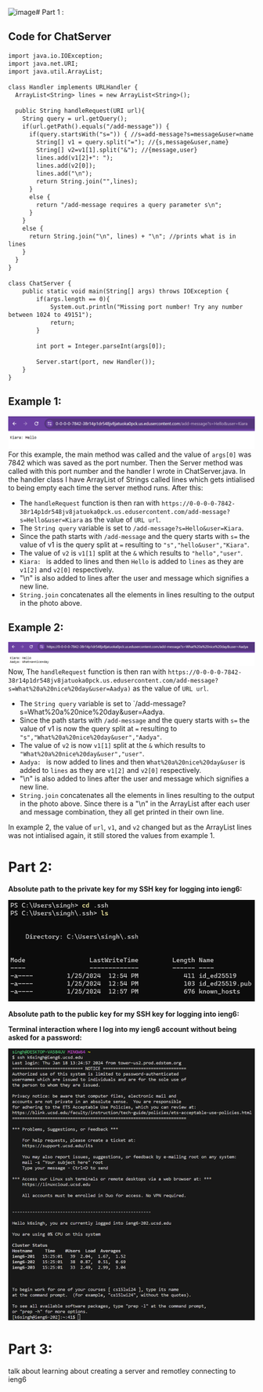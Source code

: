 <img width="538" alt="image" src="https://github.com/Kiarasinghh/cse15l-lab-reports/assets/156370071/b57d6626-51c2-41fd-ae49-9177f66f6933"># Part 1 :

## Code for ChatServer 
```
import java.io.IOException;
import java.net.URI;
import java.util.ArrayList; 

class Handler implements URLHandler {
  ArrayList<String> lines = new ArrayList<String>();

  public String handleRequest(URI url){
    String query = url.getQuery();
    if(url.getPath().equals("/add-message")) {
      if(query.startsWith("s=")) { //s=add-message?s=message&user=name
        String[] v1 = query.split("="); //{s,message&user,name}
        String[] v2=v1[1].split("&"); //{message,user}
        lines.add(v1[2]+": ");
        lines.add(v2[0]);
        lines.add("\n");
        return String.join("",lines);
      }
      else {
        return "/add-message requires a query parameter s\n";
      }
    }
    else {
      return String.join("\n", lines) + "\n"; //prints what is in lines
    }
  }
}

class ChatServer {
    public static void main(String[] args) throws IOException {
        if(args.length == 0){
            System.out.println("Missing port number! Try any number between 1024 to 49151");
            return;
        }

        int port = Integer.parseInt(args[0]);

        Server.start(port, new Handler());
    }
}
```

## Example 1: 

![Image](message1.png) 
For this example, the main method was called and the value of `args[0]` was 7842 which was saved as the port number. Then the Server method was called with this port number and the handler I wrote in ChatServer.java. In the handler class I have ArrayList of Strings called lines which gets intialised to being empty each time the server method runs. After this: 
- The `handleRequest` function is then ran with `https://0-0-0-0-7842-38r14p1dr548jv8jatuoka0pck.us.edusercontent.com/add-message?s=Hello&user=Kiara` as the value of `URL url`.
- The `String query` variable is set to  `/add-message?s=Hello&user=Kiara`.
- Since the path starts with  `/add-message` and the query starts with `s=` the value of v1 is the query split at `=` resulting to `"s","hello&user","Kiara"`.
- The value of `v2` is `v1[1]` split at the `&` which results to `"hello","user"`.
- `Kiara: ` is added to lines and then `Hello` is added to `lines` as they are `v1[2]` and `v2[0]` respectively.
- "\n" is also added to lines after the user and message which signifies a new line. 
- `String.join` concatenates all the elements in lines resulting to the output in the photo above.

## Example 2: 
![Image](message2.png) 
Now, The `handleRequest` function is then ran with `https://0-0-0-0-7842-38r14p1dr548jv8jatuoka0pck.us.edusercontent.com/add-message?s=What%20a%20nice%20day&user=Aadya)` as the value of `URL url`.
- The `String query` variable is set to  `/add-message?s=What%20a%20nice%20day&user=Aadya.
- Since the path starts with `/add-message` and the query starts with `s=` the value of v1 is now the query split at `=` resulting to `"s","What%20a%20nice%20day&user","Aadya"`.
- The value of `v2` is now `v1[1]` split at the `&` which results to `"What%20a%20nice%20day&user","user"`.
- `Aadya: ` is now added to lines and then `What%20a%20nice%20day&user` is added to `lines` as they are `v1[2]` and `v2[0]` respectively.
- "\n" is also added to lines after the user and message which signifies a new line. 
- `String.join` concatenates all the elements in lines resulting to the output in the photo above. Since there is a "\n" in the ArrayList after each user and message combination, they all get printed in their own line.

In example 2, the value of `url`, `v1`, and `v2` changed but as the ArrayList lines was not intialised again, it still stored the values from example 1. 


# Part 2: 

**Absolute path to the private key for my SSH key for logging into ieng6:**

![Image](.ssh1.png) 

**Absolute path to the public key for my SSH key for logging into ieng6:**


**Terminal interaction where I log into my ieng6 account without being asked for a password:**

![Image](withoutpassword.png) 

# Part 3: 
talk about learning about creating a server and remotley connecting to ieng6



